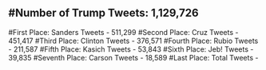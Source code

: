 #Number of Trump Tweets: 1,129,726
---
#First Place: Sanders Tweets - 511,299
#Second Place: Cruz Tweets - 451,417
#Third Place: Clinton Tweets - 376,571
#Fourth Place: Rubio Tweets - 211,587
#Fifth Place: Kasich Tweets - 53,843
#Sixth Place: Jeb! Tweets - 39,835
#Seventh Place: Carson Tweets - 18,589
#Last Place: Total Tweets -  
